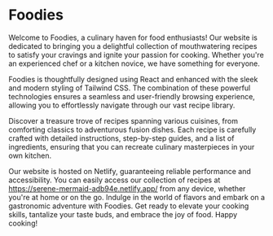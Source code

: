 # Foodies
Welcome to Foodies, a culinary haven for food enthusiasts! Our website is dedicated to bringing you a delightful collection of mouthwatering recipes to satisfy your cravings and ignite your passion for cooking. Whether you're an experienced chef or a kitchen novice, we have something for everyone.

Foodies is thoughtfully designed using React and enhanced with the sleek and modern styling of Tailwind CSS. The combination of these powerful technologies ensures a seamless and user-friendly browsing experience, allowing you to effortlessly navigate through our vast recipe library.

Discover a treasure trove of recipes spanning various cuisines, from comforting classics to adventurous fusion dishes. Each recipe is carefully crafted with detailed instructions, step-by-step guides, and a list of ingredients, ensuring that you can recreate culinary masterpieces in your own kitchen.

Our website is hosted on Netlify, guaranteeing reliable performance and accessibility. You can easily access our collection of recipes at https://serene-mermaid-adb94e.netlify.app/ from any device, whether you're at home or on the go.
Indulge in the world of flavors and embark on a gastronomic adventure with Foodies. Get ready to elevate your cooking skills, tantalize your taste buds, and embrace the joy of food. Happy cooking!
